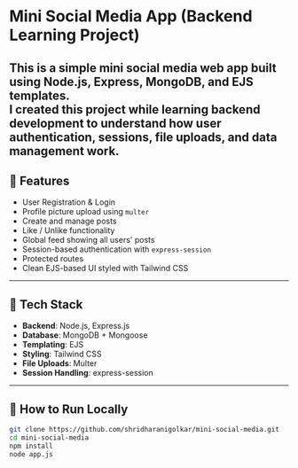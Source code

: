 # Mini Social Media App (Backend Learning Project)

This is a simple **mini social media web app** built using **Node.js**, **Express**, **MongoDB**, and **EJS** templates.  
I created this project while learning backend development to understand how user authentication, sessions, file uploads, and data management work.
---
## 🚀 Features

- User Registration & Login
- Profile picture upload using `multer`
- Create and manage posts
- Like / Unlike functionality
- Global feed showing all users' posts
- Session-based authentication with `express-session`
- Protected routes
- Clean EJS-based UI styled with Tailwind CSS

---

## 🔧 Tech Stack

- **Backend**: Node.js, Express.js
- **Database**: MongoDB + Mongoose
- **Templating**: EJS
- **Styling**: Tailwind CSS
- **File Uploads**: Multer
- **Session Handling**: express-session

---

## 📝 How to Run Locally

```bash
git clone https://github.com/shridharanigolkar/mini-social-media.git
cd mini-social-media
npm install
node app.js
